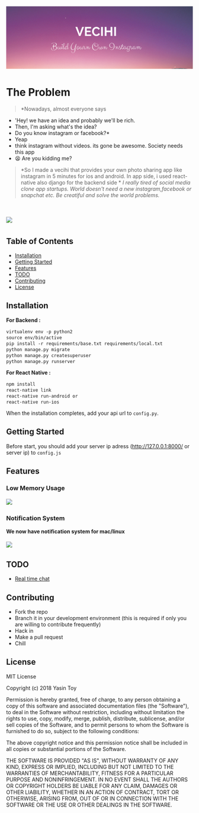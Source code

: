 # ![Vecihi](src/images/vecihi_logo2.png)

The Problem
=================
> *Nowadays, almost everyone says 
- 'Hey! we have an idea and probably we'll be rich. 
- Then, I'm asking what's the idea? 
- Do you know instagram or facebook?*
- Yeap
- think instagram without videos. its gone be awesome. Society needs this app 
- :tired_face: Are you kidding me?

> *So I made a vecihi that provides your own photo sharing app like instagram in 5 minutes for ios and android. In app side, i used react-native also django for the backend side *
> *I really tired of social media clone app startups. World doesn't need a new instagram,facebook or snapchat etc. Be creatiful and solve the world problems.*

# ![](screen_shots/anim.gif)

## Table of Contents
- [Installation](#installation)
- [Getting Started](#getting-started)
- [Features](#features)
- [TODO](#todo)
- [Contributing](#contributing)
- [License](#license)


## Installation

**For Backend :**
```
virtualenv env -p python2
source env/bin/active
pip install -r requirements/base.txt requirements/local.txt
python manage.py migrate
python manage.py createsuperuser
python manage.py runserver

```

**For React Native :**
```
npm install
react-native link
react-native run-android or
react-native run-ios

```
When the installation completes, add your api url to `config.py`.

## Getting Started

Before start, you should add your server ip adress (http://127.0.0.1:8000/ or server ip) to `config.js`

## Features

### Low Memory Usage
#### ![](screen_shots/memoryUsage.png)

### Notification System
**We now have notification system for mac/linux**
#### ![](screen_shots/notification_test.png)

## TODO

* [Real time chat](https://github.com/yasintoy/Slack-Gitsin/issues/6)

## Contributing 
- Fork the repo
- Branch it in your development environment (this is required if only you are willing to contribute frequently)
- Hack in
- Make a pull request
- Chill

## License
MIT License

Copyright (c) 2018 Yasin Toy

Permission is hereby granted, free of charge, to any person obtaining a copy
of this software and associated documentation files (the "Software"), to deal
in the Software without restriction, including without limitation the rights
to use, copy, modify, merge, publish, distribute, sublicense, and/or sell
copies of the Software, and to permit persons to whom the Software is
furnished to do so, subject to the following conditions:

The above copyright notice and this permission notice shall be included in all
copies or substantial portions of the Software.

THE SOFTWARE IS PROVIDED "AS IS", WITHOUT WARRANTY OF ANY KIND, EXPRESS OR
IMPLIED, INCLUDING BUT NOT LIMITED TO THE WARRANTIES OF MERCHANTABILITY,
FITNESS FOR A PARTICULAR PURPOSE AND NONINFRINGEMENT. IN NO EVENT SHALL THE
AUTHORS OR COPYRIGHT HOLDERS BE LIABLE FOR ANY CLAIM, DAMAGES OR OTHER
LIABILITY, WHETHER IN AN ACTION OF CONTRACT, TORT OR OTHERWISE, ARISING FROM,
OUT OF OR IN CONNECTION WITH THE SOFTWARE OR THE USE OR OTHER DEALINGS IN THE
SOFTWARE.
